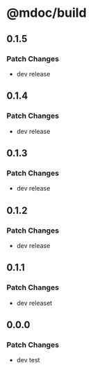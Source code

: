 # @mdoc/build

## 0.1.5

### Patch Changes

- dev release

## 0.1.4

### Patch Changes

- dev release

## 0.1.3

### Patch Changes

- dev release

## 0.1.2

### Patch Changes

- dev release

## 0.1.1

### Patch Changes

- dev releaset

## 0.0.0

### Patch Changes

- dev test
